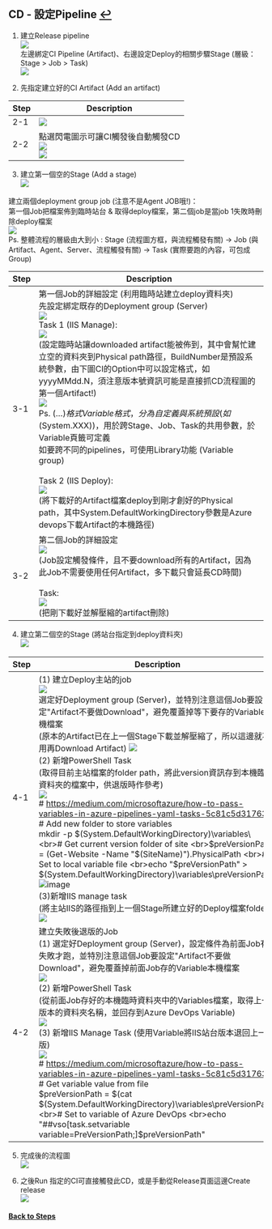## CD - 設定Pipeline [↩](https://github.com/timmchentw/Timm_WebNote/blob/main/Azure%20Pipilines/CICD%E8%A9%B3%E7%B4%B0%E6%B5%81%E7%A8%8B%E7%AD%86%E8%A8%98.md)
1. 建立Release pipeline
<br> ![](https://github.com/timmchentw/Timm_WebNote/blob/main/Azure%20Pipilines/images/4-1.png)<br>
左邊綁定CI Pipeline (Artifact)、右邊設定Deploy的相關步驟Stage (層級：Stage > Job > Task)
<br> ![](https://github.com/timmchentw/Timm_WebNote/blob/main/Azure%20Pipilines/images/4-2.png)


2. 先指定建立好的CI Artifact (Add an artifact)

|Step|Description|
|--|--|
|2-1|![](https://github.com/timmchentw/Timm_WebNote/blob/main/Azure%20Pipilines/images/4-3.png)|
|2-2|點選閃電圖示可讓CI觸發後自動觸發CD<br> ![](https://github.com/timmchentw/Timm_WebNote/blob/main/Azure%20Pipilines/images/4-4.png)<br>![](https://github.com/timmchentw/Timm_WebNote/blob/main/Azure%20Pipilines/images/4-5.png)|
	

3. 建立第一個空的Stage (Add a stage)
<br> ![](https://github.com/timmchentw/Timm_WebNote/blob/main/Azure%20Pipilines/images/4-6.png)

建立兩個deployment group job (注意不是Agent JOB哦!)：<br>
第一個Job把檔案佈到臨時站台 & 取得deploy檔案，第二個job是當job 1失敗時刪除deploy檔案
<br> ![](https://github.com/timmchentw/Timm_WebNote/blob/main/Azure%20Pipilines/images/4-7.png) <br>
Ps. 整體流程的層級由大到小 : Stage (流程圖方框，與流程觸發有關) → Job (與Artifact、Agent、Server、流程觸發有關) → Task (實際要跑的內容，可包成Group)

|Step|Description|
|--|--|
|3-1|第一個Job的詳細設定 (利用臨時站建立deploy資料夾)<br>先設定綁定既存的Deployment group (Server)<br>![](https://github.com/timmchentw/Timm_WebNote/blob/main/Azure%20Pipilines/images/4-8.png)<br> Task 1 (IIS Manage):<br>![](https://github.com/timmchentw/Timm_WebNote/blob/main/Azure%20Pipilines/images/4-9.png)<br>	(設定臨時站讓downloaded artifact能被佈到，其中會幫忙建立空的資料夾到Physical path路徑，BuildNumber是預設系統參數，由下圖CI的Option中可以設定格式，如yyyyMMdd.N，須注意版本號資訊可能是直接抓CD流程圖的第一個Artifact!)<br> ![](https://github.com/timmchentw/Timm_WebNote/blob/main/Azure%20Pipilines/images/4-10.png)<br>Ps. $(…)格式Variable格式，分為自定義與系統預設(如$(System.XXX))，用於跨Stage、Job、Task的共用參數，於Variable頁籤可定義<br>如要跨不同的pipelines，可使用Library功能 (Variable group)<br><br> Task 2 (IIS Deploy):<br> ![](https://github.com/timmchentw/Timm_WebNote/blob/main/Azure%20Pipilines/images/4-11.png)<br>	(將下載好的Artifact檔案deploy到剛才創好的Physical path，其中System.DefaultWorkingDirectory參數是Azure devops下載Artifact的本機路徑)|
|3-2|第二個Job的詳細設定 <br> ![](https://github.com/timmchentw/Timm_WebNote/blob/main/Azure%20Pipilines/images/4-12.png)<br>(Job設定觸發條件，且不要download所有的Artifact，因為此Job不需要使用任何Artifact，多下載只會延長CD時間)<br><br>Task:<br> ![](https://github.com/timmchentw/Timm_WebNote/blob/main/Azure%20Pipilines/images/4-13.png)<br>(把剛下載好並解壓縮的artifact刪除)|


4. 建立第二個空的Stage (將站台指定到deploy資料夾)
<br> ![](https://github.com/timmchentw/Timm_WebNote/blob/main/Azure%20Pipilines/images/4-14.png)

|Step|Description|
|--|--|
|4-1|(1) 建立Deploy主站的job<br> ![](https://github.com/timmchentw/Timm_WebNote/blob/main/Azure%20Pipilines/images/4-15.png)<br>選定好Deployment group (Server)，並特別注意這個Job要設定"Artifact不要做Download"，避免覆蓋掉等下要存的Variable本機檔案<br>(原本的Artifact已在上一個Stage下載並解壓縮了，所以這邊就不用再Download Artifact) ![](https://github.com/timmchentw/Timm_WebNote/blob/main/Azure%20Pipilines/images/4-16.png)<br>(2) 新增PowerShell Task<br>(取得目前主站檔案的folder path，將此version資訊存到本機臨時資料夾的檔案中，供退版時作參考)<br> ![](https://github.com/timmchentw/Timm_WebNote/blob/main/Azure%20Pipilines/images/4-17.png) <br># https://medium.com/microsoftazure/how-to-pass-variables-in-azure-pipelines-yaml-tasks-5c81c5d31763 <br># Add new folder to store variables <br>mkdir -p $(System.DefaultWorkingDirectory)\variables\ <br># Get current version folder of site <br>$preVersionPath = (Get-Website -Name "$(SiteName)").PhysicalPath <br># Set to local variable file <br>echo "$preVersionPath" > $(System.DefaultWorkingDirectory)\variables\preVersionPath <br>![image](https://user-images.githubusercontent.com/56099346/167790592-d017d179-c8a5-4a05-a3b1-815b9f6fd437.png) <br>(3)新增IIS manage task <br>(將主站IIS的路徑指到上一個Stage所建立好的Deploy檔案folder)<br> ![](https://github.com/timmchentw/Timm_WebNote/blob/main/Azure%20Pipilines/images/4-18.png)|
|4-2|建立失敗後退版的Job<br>(1) 選定好Deployment group (Server)，設定條件為前面Job有失敗才跑，並特別注意這個Job要設定"Artifact不要做Download"，避免覆蓋掉前面Job存的Variable本機檔案<br> ![](https://github.com/timmchentw/Timm_WebNote/blob/main/Azure%20Pipilines/images/4-19.png)<br>(2) 新增PowerShell Task <br>(從前面Job存好的本機臨時資料夾中的Variables檔案，取得上一版本的資料夾名稱，並回存到Azure DevOps Variable)<br> ![](https://github.com/timmchentw/Timm_WebNote/blob/main/Azure%20Pipilines/images/4-20.png)<br>(3) 新增IIS Manage Task (使用Variable將IIS站台版本退回上一版)<br> ![](https://github.com/timmchentw/Timm_WebNote/blob/main/Azure%20Pipilines/images/4-21.png) <br># https://medium.com/microsoftazure/how-to-pass-variables-in-azure-pipelines-yaml-tasks-5c81c5d31763 <br># Get variable value from file <br>$preVersionPath = $(cat $(System.DefaultWorkingDirectory)\variables\preVersionPath) <br># Set to variable of Azure DevOps <br>echo "##vso[task.setvariable variable=PreVersionPath;]$preVersionPath"|


5. 完成後的流程圖
<br> ![](https://github.com/timmchentw/Timm_WebNote/blob/main/Azure%20Pipilines/images/4-22.png)

6. 之後Run 指定的CI可直接觸發此CD，或是手動從Release頁面這邊Create release 
<br> ![](https://github.com/timmchentw/Timm_WebNote/blob/main/Azure%20Pipilines/images/4-23.png)

#### [Back to Steps](https://github.com/timmchentw/Timm_WebNote/blob/main/Azure%20Pipilines/CICD%E8%A9%B3%E7%B4%B0%E6%B5%81%E7%A8%8B%E7%AD%86%E8%A8%98.md)
